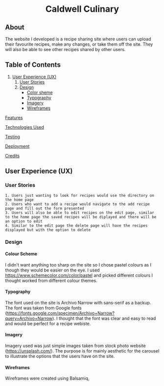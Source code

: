 <h1 align="center">Caldwell Culinary </h1>

## About
The website I developed is a recipe sharing site where users can upload their favourite recipes, make any changes, or take them off the site. They will also be able to see other recipes shared by other users.

## Table of Contents
1. [User Experience (UX)](#user-experience)
    1. [User Stories](#user-stories)
    1. [Design](#design)
        - [Color sheme](#color-scheme)
        - [Typography](#typography)
        - [Imagery](#imagery)
        - [Wireframes](#wireframes)

[Features](#features)

[Technologies Used](#technologies-used)

[Testing](#testing)

[Deployment](#deployment)

[Credits](#credits)

## User Experience (UX)

### User Stories
    1. Users just wanting to look for recipes would use the directory on the home page
    2. Users who want to add a recipe would navigate to the add recipe page and fill out the form presented
    3. Users will also be able to edit recipes on the edit page, similar to the home page the saved recipes will be diplayed and there will be an option to edit
    4. Similar to the edit page the delete page will have the recipes displayed but with the option to delete

### Design

#### Colour Scheme
I didn't want anything too sharp on the site so I chose pastel colours as I though they would be easier on the eye. I used https://www.schemecolor.com/color/pastel and picked different colours I thought worked from different colour themes.

#### Typography
The font used on the site is Archivo Narrow with sans-serif as a backup. The font was taken from Google fonts (https://fonts.google.com/specimen/Archivo+Narrow?query=Archivo+Narrow). I thought that the font was clear and easy to read and would be perfect for a recipe webiste.

#### Imagery
Imagery used was just simple images taken from stock photo website (https://unsplash.com/). The purpose is for mainly aesthetic for the carousel to illustrate the options that the users have on the site.

#### Wireframes
Wireframes were created using Balsamiq,